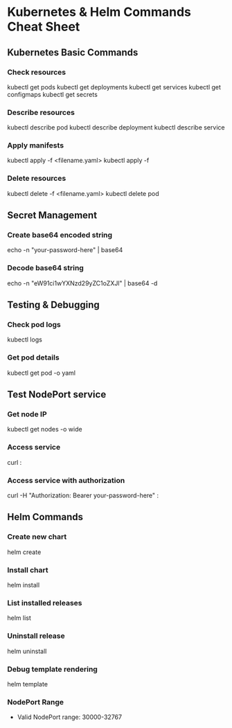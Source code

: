 # Kubernetes & Helm Commands Cheat Sheet

## Kubernetes Basic Commands
### Check resources
kubectl get pods
kubectl get deployments
kubectl get services
kubectl get configmaps
kubectl get secrets

### Describe resources
kubectl describe pod <pod-name>
kubectl describe deployment <deployment-name>
kubectl describe service <service-name>

### Apply manifests
kubectl apply -f <filename.yaml>
kubectl apply -f <directory>

### Delete resources
kubectl delete -f <filename.yaml>
kubectl delete pod <pod-name>

## Secret Management
### Create base64 encoded string
echo -n "your-password-here" | base64

### Decode base64 string
echo -n "eW91ci1wYXNzd29yZC1oZXJl" | base64 -d

## Testing & Debugging
### Check pod logs
kubectl logs <pod-name>

### Get pod details
kubectl get pod <pod-name> -o yaml

## Test NodePort service
### Get node IP
kubectl get nodes -o wide

### Access service
curl <node-ip>:<nodeport>

### Access service with authorization
curl -H "Authorization: Bearer your-password-here" <node-ip>:<nodeport>

## Helm Commands
### Create new chart
helm create <chart-name>

### Install chart
helm install <release-name> <chart-path>

### List installed releases
helm list

### Uninstall release
helm uninstall <release-name>

### Debug template rendering
helm template <chart-path>


### NodePort Range
- Valid NodePort range: 30000-32767


